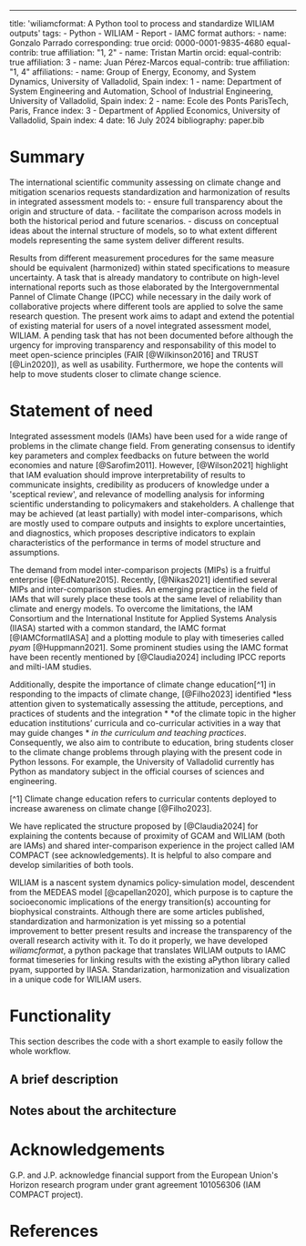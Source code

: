 ---
title: 'wiliamcformat: A Python tool to process and standardize WILIAM outputs'
tags:
    - Python
	- WILIAM
	- Report
	- IAMC format
authors:
    - name: Gonzalo Parrado
	  corresponding: true
	  orcid: 0000-0001-9835-4680
	  equal-contrib: true
	  affiliation: "1, 2" 
	- name: Tristan Martin
	  orcid:
	  equal-contrib: true
	  affiliation: 3
	- name: Juan Pérez-Marcos
	  equal-contrib: true
	  affiliation: "1, 4"
affiliations:
    - name: Group of Energy, Economy, and System Dynamics, University of Valladolid, Spain
	  index: 1
	- name: Department of System Engineering and Automation, School of Industrial Engineering, University of Valladolid, Spain
	  index: 2
	- name: Ecole des Ponts ParisTech, Paris, France
	  index: 3
	- Department of Applied Economics, University of Valladolid, Spain
	  index: 4
date: 16 July 2024
bibliography: paper.bib

# Summary
The international scientific community assessing on climate change and mitigation scenarios requests standardization and 
harmonization of results in integrated assessment models to:
    - ensure full transparency about the origin and structure of data.
	- facilitate the comparison across models in both the historical period and future scenarios.
	- discuss on conceptual ideas about the internal structure of models, so to what extent different models representing 
	  the same system deliver different results. 

Results from different measurement procedures for the same measure should be equivalent (harmonized) within stated specifications 
to measure uncertainty. A task that is already mandatory to contribute on high-level international reports such as those elaborated 
by the Intergovernmental Pannel of Climate Change (IPCC) while necessary in the daily work of collaborative projects where different 
tools are applied to solve the same research question. The present work aims to adapt and extend the potential of existing material 
for users of a novel integrated assessment model, WILIAM. A pending task that has not been documented before although the urgency 
for improving transparency and responsability of this model to meet open-science principles (FAIR [@Wilkinson2016] and TRUST 
[@Lin2020]), as well as usability. Furthermore, we hope the contents will help to move students closer to climate change science.


# Statement of need
Integrated assessment models (IAMs) have been used for a wide range of problems in the climate change field. From generating 
consensus to identify key parameters and complex feedbacks on future between the world economies and nature [@Sarofim2011]. 
However, [@Wilson2021] highlight that IAM evaluation should improve interpretability of results to communicate insights, credibility 
as producers of knowledge under a 'sceptical review', and relevance of modelling analysis for informing scientific understanding 
to policymakers and stakeholders. A challenge that may be achieved (at least partially) with model inter-comparisons, which are 
mostly used to compare outputs and insights to explore uncertainties, and diagnostics, which proposes descriptive indicators 
to explain characteristics of the performance in terms of model structure and assumptions.

The demand from model inter-comparison projects (MIPs) is a fruitful enterprise [@EdNature2015]. Recently, [@Nikas2021] identified 
several MIPs and inter-comparison studies. An emerging practice in the field of IAMs that will surely place these tools at the same 
level of reliability than climate and energy models. To overcome the limitations, the IAM Consortium and the International Institute 
for Applied Systems Analysis (IIASA) started with a common standard, the IAMC format [@IAMCformatIIASA] and a plotting module to 
play with timeseries called *pyam* [@Huppmann2021]. Some prominent studies using the IAMC format have been recently mentioned by 
[@Claudia2024] including IPCC reports and milti-IAM studies.

Additionally, despite the importance of climate change education[^1] in responding to the impacts of climate change, [@Filho2023] 
identified *less attention given to systematically assessing the attitude, perceptions, and practices of students and the integration *
*of the climate topic in the higher education institutions’ curricula and co-curricular activities in a way that may guide changes *
*in the curriculum and teaching practices*. Consequently, we also aim to contribute to education, bring students closer to the climate 
change problems through playing with the present code in Python lessons. For example, the University of Valladolid currently has Python 
as mandatory subject in the official courses of sciences and engineering. 

[^1] Climate change education refers to curricular contents deployed to increase awareness on climate change [@Filho2023].

We have replicated the structure proposed by [@Claudia2024] for explaining the contents because of proximity of GCAM and WILIAM (both 
are IAMs) and shared inter-comparison experience in the project called IAM COMPACT (see acknowledgements). It is helpful to also 
compare and develop similarities of both tools.

WILIAM is a nascent system dynamics policy-simulation model, descendent from the MEDEAS model [@capellan2020], which purpose is to 
capture the socioeconomic implications of the energy transition(s) accounting for biophysical constraints. Although there are some 
articles published, standardization and harmonization is yet missing so a potential improvement to better present results and increase 
the transparency of the overall research activity with it. To do it properly, we have developed *wiliamcformat*, a python package that 
translates WILIAM outputs to IAMC format timeseries for linking results with the existing aPython library called pyam, supported by 
IIASA. Standarization, harmonization and visualization in a unique code for WILIAM users.

# Functionality
This section describes the code with a short example to easily follow the whole workflow.

## A brief description

## Notes about the architecture

# Acknowledgements

G.P. and J.P. acknowledge financial support from the European Union's Horizon research program under grant agreement 101056306 (IAM COMPACT project).

# References